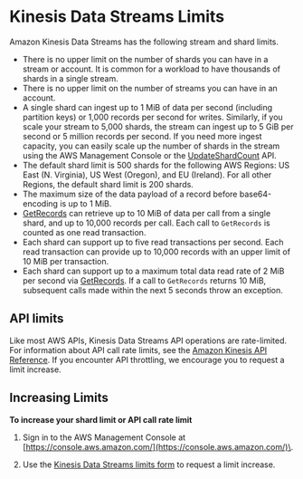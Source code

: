 # Kinesis Data Streams Limits<a name="service-sizes-and-limits"></a>

Amazon Kinesis Data Streams has the following stream and shard limits\.
+ There is no upper limit on the number of shards you can have in a stream or account\. It is common for a workload to have thousands of shards in a single stream\.
+ There is no upper limit on the number of streams you can have in an account\.
+ A single shard can ingest up to 1 MiB of data per second \(including partition keys\) or 1,000 records per second for writes\. Similarly, if you scale your stream to 5,000 shards, the stream can ingest up to 5 GiB per second or 5 million records per second\. If you need more ingest capacity, you can easily scale up the number of shards in the stream using the AWS Management Console or the [UpdateShardCount](http://docs.aws.amazon.com/kinesis/latest/APIReference/API_UpdateShardCount.html) API\.
+ The default shard limit is 500 shards for the following AWS Regions: US East \(N\. Virginia\), US West \(Oregon\), and EU \(Ireland\)\. For all other Regions, the default shard limit is 200 shards\.
+ The maximum size of the data payload of a record before base64\-encoding is up to 1 MiB\.
+ [GetRecords](http://docs.aws.amazon.com/kinesis/latest/APIReference/API_GetRecords.html) can retrieve up to 10 MiB of data per call from a single shard, and up to 10,000 records per call\. Each call to `GetRecords` is counted as one read transaction\.
+ Each shard can support up to five read transactions per second\. Each read transaction can provide up to 10,000 records with an upper limit of 10 MiB per transaction\.
+ Each shard can support up to a maximum total data read rate of 2 MiB per second via [GetRecords](http://docs.aws.amazon.com/kinesis/latest/APIReference/API_GetRecords.html)\. If a call to `GetRecords` returns 10 MiB, subsequent calls made within the next 5 seconds throw an exception\.

## API limits<a name="kds-api-limits"></a>

Like most AWS APIs, Kinesis Data Streams API operations are rate\-limited\. For information about API call rate limits, see the [Amazon Kinesis API Reference](http://docs.aws.amazon.com/kinesis/latest/APIReference/)\. If you encounter API throttling, we encourage you to request a limit increase\.

## Increasing Limits<a name="increasing-kds-limits"></a>

**To increase your shard limit or API call rate limit**

1. Sign in to the AWS Management Console at [https://console.aws.amazon.com/](https://console.aws.amazon.com/)\.

1. Use the [Kinesis Data Streams limits form](https://console.aws.amazon.com/support/v1#/case/create%3FissueType=service-limit-increase%26limitType=service-code-kinesis) to request a limit increase\.